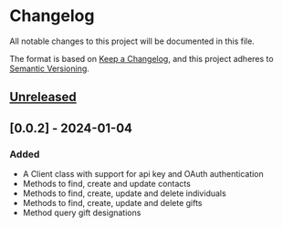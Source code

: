 # Changelog

All notable changes to this project will be documented in this file.

The format is based on [Keep a Changelog](https://keepachangelog.com/en/1.1.0/),
and this project adheres to [Semantic Versioning](https://semver.org/spec/v2.0.0.html).

## [Unreleased]

## [0.0.2] - 2024-01-04

### Added

- A Client class with support for api key and OAuth authentication
- Methods to find, create and update contacts
- Methods to find, create, update and delete individuals
- Methods to find, create, update and delete gifts
- Method query gift designations

[unreleased]: https://github.com/taylorbrooks/virtuous/compare/v0.0.2...HEAD
